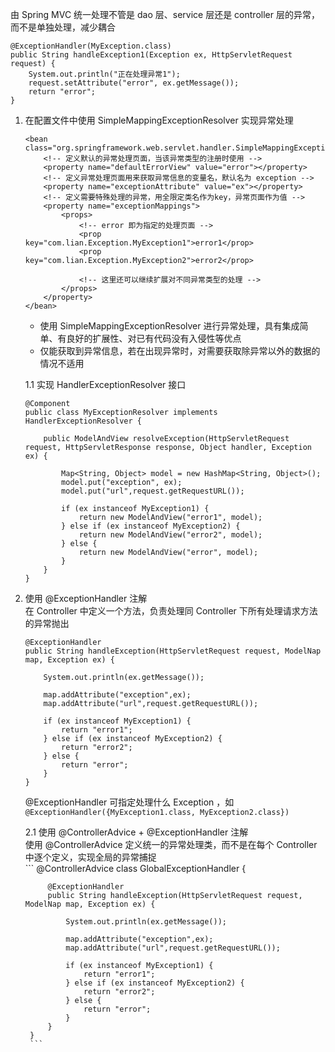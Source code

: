 由 Spring MVC 统一处理不管是 dao 层、service 层还是 controller 层的异常，而不是单独处理，减少耦合
```
@ExceptionHandler(MyException.class)
public String handleException1(Exception ex, HttpServletRequest request) {
	System.out.println("正在处理异常1");
	request.setAttribute("error", ex.getMessage());
	return "error";
}
```
1. 在配置文件中使用 SimpleMappingExceptionResolver 实现异常处理
    ```
    <bean class="org.springframework.web.servlet.handler.SimpleMappingExceptionResolver">
    	<!-- 定义默认的异常处理页面，当该异常类型的注册时使用 -->
    	<property name="defaultErrorView" value="error"></property>
    	<!-- 定义异常处理页面用来获取异常信息的变量名，默认名为 exception -->
    	<property name="exceptionAttribute" value="ex"></property>
    	<!-- 定义需要特殊处理的异常，用全限定类名作为key，异常页面作为值 -->
    	<property name="exceptionMappings">
    		<props>
    			<!-- error 即为指定的处理页面 -->
    			<prop key="com.lian.Exception.MyException1">error1</prop>
    			<prop key="com.lian.Exception.MyException2">error2</prop>

    			<!-- 这里还可以继续扩展对不同异常类型的处理 -->
    		</props>
    	</property>
    </bean>
    ```
    * 使用 SimpleMappingExceptionResolver 进行异常处理，具有集成简单、有良好的扩展性、对已有代码没有入侵性等优点
    * 仅能获取到异常信息，若在出现异常时，对需要获取除异常以外的数据的情况不适用

    1.1 实现 HandlerExceptionResolver 接口
    ```
    @Component
    public class MyExceptionResolver implements HandlerExceptionResolver {

        public ModelAndView resolveException(HttpServletRequest request, HttpServletResponse response, Object handler, Exception ex) {

            Map<String, Object> model = new HashMap<String, Object>();
            model.put("exception", ex);
            model.put("url",request.getRequestURL());

            if (ex instanceof MyException1) {
                return new ModelAndView("error1", model);
            } else if (ex instanceof MyException2) {
                return new ModelAndView("error2", model);
            } else {
                return new ModelAndView("error", model);
            }
        }
    }
    ```

2. 使用 @ExceptionHandler 注解   
    在 Controller 中定义一个方法，负责处理同 Controller 下所有处理请求方法的异常抛出
    ```
    @ExceptionHandler
    public String handleException(HttpServletRequest request, ModelNap map, Exception ex) {

        System.out.println(ex.getMessage());

        map.addAttribute("exception",ex);
        map.addAttribute("url",request.getRequestURL());

        if (ex instanceof MyException1) {
            return "error1";
        } else if (ex instanceof MyException2) {
            return "error2";
        } else {
            return "error";
        }
    }
    ```
    @ExceptionHandler 可指定处理什么 Exception ，如 `@ExceptionHandler({MyException1.class, MyException2.class})`

    2.1 使用 @ControllerAdvice + @ExceptionHandler 注解     
        使用 @ControllerAdvice 定义统一的异常处理类，而不是在每个 Controller 中逐个定义，实现全局的异常捕捉           
        ```
        @ControllerAdvice
        class GlobalExceptionHandler {

            @ExceptionHandler
            public String handleException(HttpServletRequest request, ModelNap map, Exception ex) {

                System.out.println(ex.getMessage());

                map.addAttribute("exception",ex);
                map.addAttribute("url",request.getRequestURL());

                if (ex instanceof MyException1) {
                    return "error1";
                } else if (ex instanceof MyException2) {
                    return "error2";
                } else {
                    return "error";
                }
            }
        }
        ```
